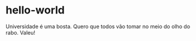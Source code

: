 # hello-world

Universidade é uma bosta.
Quero que todos vão tomar no meio do olho do rabo. 
Valeu!
